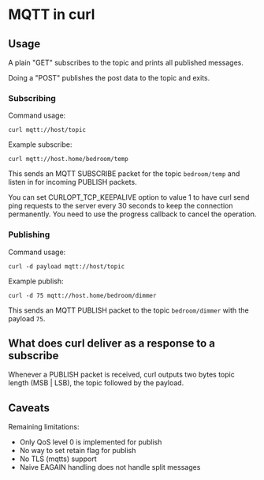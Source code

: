 <!--
Copyright (C) Daniel Stenberg, <daniel@haxx.se>, et al.

SPDX-License-Identifier: curl
-->

# MQTT in curl

## Usage

A plain "GET" subscribes to the topic and prints all published messages.

Doing a "POST" publishes the post data to the topic and exits.


### Subscribing

Command usage:

    curl mqtt://host/topic

Example subscribe:

    curl mqtt://host.home/bedroom/temp

This sends an MQTT SUBSCRIBE packet for the topic `bedroom/temp` and listen in
for incoming PUBLISH packets.

You can set CURLOPT_TCP_KEEPALIVE option to value 1 to have curl send ping requests to
the server every 30 seconds to keep the connection permanently. You need to use the
progress callback to cancel the operation.

### Publishing

Command usage:

    curl -d payload mqtt://host/topic

Example publish:

    curl -d 75 mqtt://host.home/bedroom/dimmer

This sends an MQTT PUBLISH packet to the topic `bedroom/dimmer` with the
payload `75`.

## What does curl deliver as a response to a subscribe

Whenever a PUBLISH packet is received, curl outputs two bytes topic length (MSB | LSB), the topic followed by the
payload.

## Caveats

Remaining limitations:
 - Only QoS level 0 is implemented for publish
 - No way to set retain flag for publish
 - No TLS (mqtts) support
 - Naive EAGAIN handling does not handle split messages
